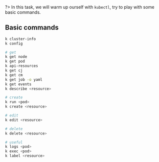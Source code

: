 ?> In this task, we will warm up ourself with `kubectl`, try to play with some basic commands.

## Basic commands

```bash
k cluster-info
k config

# get
k get node
k get pod
k api-resources
k get cj
k get cm
k get job -o yaml
k get events
k describe <resource>

# create
k run <pod>
k create <resource>

# edit
k edit <resource>

# delete
k delete <resource>

# useful
k logs <pod>
k exec <pod>
k label <resource>
```
